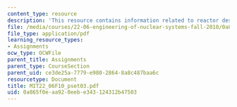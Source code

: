 ```yaml
---
content_type: resource
description: 'This resource contains information related to reactor designs. '
file: /media/courses/22-06-engineering-of-nuclear-systems-fall-2010/0a865f0eaa920eebe343124312b47503_MIT22_06F10_pset03.pdf
file_type: application/pdf
learning_resource_types:
- Assignments
ocw_type: OCWFile
parent_title: Assignments
parent_type: CourseSection
parent_uid: ce3de25a-7779-e980-2864-8a8c487baa6c
resourcetype: Document
title: MIT22_06F10_pset03.pdf
uid: 0a865f0e-aa92-0eeb-e343-124312b47503
---
```

